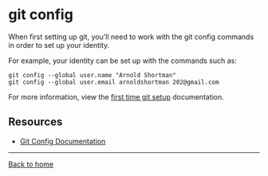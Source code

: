 # git config

When first setting up git, you'll need to work with the git config commands in order to set up your identity.

For example, your identity can be set up with the commands such as:

```
git config --global user.name "Arnold Shortman"
git config --global user.email arnoldshortman 202@gmail.com
```

For more information, view the [first time git setup](http://git-scm.com/book/en/v2/Getting-Started-Frist-Time-Git_setup) documentation.

## Resources

- [Git Config Documentation](http://git-scm.com/docs/git-config)

---

[Back to home](../README.md)
